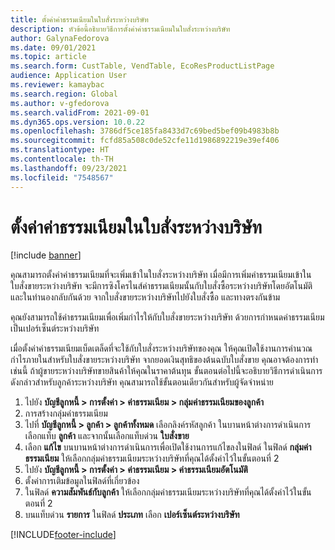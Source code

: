 ```yaml
---
title: ตั้งค่าค่าธรรมเนียมในใบสั่งระหว่างบริษัท
description: หัวข้อนี้อธิบายวิธีการตั้งค่าค่าธรรมเนียมในใบสั่งระหว่างบริษัท
author: GalynaFedorova
ms.date: 09/01/2021
ms.topic: article
ms.search.form: CustTable, VendTable, EcoResProductListPage
audience: Application User
ms.reviewer: kamaybac
ms.search.region: Global
ms.author: v-gfedorova
ms.search.validFrom: 2021-09-01
ms.dyn365.ops.version: 10.0.22
ms.openlocfilehash: 3786df5ce185fa8433d7c69bed5bef09b4983b8b
ms.sourcegitcommit: fcfd85a508c0de52cfe11d1986892219e39ef406
ms.translationtype: HT
ms.contentlocale: th-TH
ms.lasthandoff: 09/23/2021
ms.locfileid: "7548567"
---
```

# <a name="set-up-charges-on-intercompany-orders"></a>ตั้งค่าค่าธรรมเนียมในใบสั่งระหว่างบริษัท

[!include [banner](../../includes/banner.md)]

คุณสามารถตั้งค่าค่าธรรมเนียมที่จะเพิ่มเข้าในใบสั่งระหว่างบริษัท เมื่อมีการเพิ่มค่าธรรมเนียมเข้าในใบสั่งขายระหว่างบริษัท จะมีการซิงโครไนส์ค่าธรรมเนียมนั้นกับใบสั่งซื้อระหว่างบริษัทโดยอัตโนมัติ และในทำนองกลับกันด้วย จากใบสั่งขายระหว่างบริษัทไปยังใบสั่งซื้อ และทางตรงกันข้าม

คุณยังสามารถใช้ค่าธรรมเนียมเพื่อเพิ่มกำไรให้กับใบสั่งขายระหว่างบริษัท ด้วยการกำหนดค่าธรรมเนียมเป็นเปอร์เซ็นต์ระหว่างบริษัท

เมื่อตั้งค่าค่าธรรมเนียมเบ็ดเตล็ดที่จะใช้กับใบสั่งระหว่างบริษัทของคุณ ให้คุณเปิดใช้งานการคำนวณกำไรภายในสำหรับใบสั่งขายระหว่างบริษัท จากยอดเงินสุทธิของต้นฉบับใบสั่งขาย คุณอาจต้องการทำเช่นนี้ ถ้าผู้ขายระหว่างบริษัทขายสินค้าให้คุณในราคาต้นทุน  ขั้นตอนต่อไปนี้จะอธิบายวิธีการดำเนินการดังกล่าวสำหรับลูกค้าระหว่างบริษัท คุณสามารถใช้ขั้นตอนเดียวกันสำหรับผู้จัดจำหน่าย

1. ไปยัง **บัญชีลูกหนี้ \> การตั้งค่า \> ค่าธรรมเนียม \> กลุ่มค่าธรรมเนียมของลูกค้า**
1. การสร้างกลุ่มค่าธรรมเนียม
1. ไปที่ **บัญชีลูกหนี้ \> ลูกค้า \> ลูกค้าทั้งหมด** เลือกลิงค์รหัสลูกค้า ในบานหน้าต่างการดำเนินการ เลือกแท็บ **ลูกค้า** และจากนั้นเลือกแท็บด่วน **ใบสั่งขาย**
1. เลือก **แก้ไข** บนบานหน้าต่างการดำเนินการเพื่อเปิดใช้งานการแก้ไขลงในฟิลด์ ในฟิลด์ **กลุ่มค่าธรรมเนียม** ให้เลือกกลุ่มค่าธรรมเนียมระหว่างบริษัทที่คุณได้ตั้งค่าไว้ในขั้นตอนที่ 2
1. ไปยัง **บัญชีลูกหนี้ \> การตั้งค่า \> ค่าธรรมเนียม \> ค่าธรรมเนียมอัตโนมัติ**
1. ตั้งค่าการเติมข้อมูลในฟิลด์ที่เกี่ยวข้อง
1. ในฟิลด์ **ความสัมพันธ์กับลูกค้า** ให้เลือกกลุ่มค่าธรรมเนียมระหว่างบริษัทที่คุณได้ตั้งค่าไว้ในขั้นตอนที่ 2
1. บนแท็บด่วน **รายการ** ในฟิลด์ **ประเภท** เลือก **เปอร์เซ็นต์ระหว่างบริษัท**

[!INCLUDE[footer-include](../../includes/footer-banner.md)]
